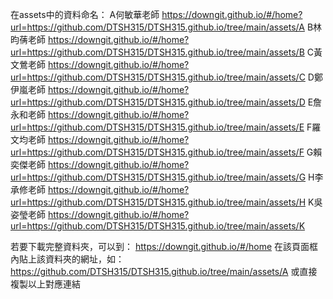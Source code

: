 在assets中的資料命名：
A何敏華老師
<https://downgit.github.io/#/home?url=https://github.com/DTSH315/DTSH315.github.io/tree/main/assets/A>
B林昀蒨老師
<https://downgit.github.io/#/home?url=https://github.com/DTSH315/DTSH315.github.io/tree/main/assets/B>
C黃文鶯老師
<https://downgit.github.io/#/home?url=https://github.com/DTSH315/DTSH315.github.io/tree/main/assets/C>
D鄭伊嵐老師
<https://downgit.github.io/#/home?url=https://github.com/DTSH315/DTSH315.github.io/tree/main/assets/D>
E詹永和老師
<https://downgit.github.io/#/home?url=https://github.com/DTSH315/DTSH315.github.io/tree/main/assets/E>
F羅文均老師
<https://downgit.github.io/#/home?url=https://github.com/DTSH315/DTSH315.github.io/tree/main/assets/F>
G賴奕傑老師
<https://downgit.github.io/#/home?url=https://github.com/DTSH315/DTSH315.github.io/tree/main/assets/G>
H李承修老師
<https://downgit.github.io/#/home?url=https://github.com/DTSH315/DTSH315.github.io/tree/main/assets/H>
K吳姿瑩老師
<https://downgit.github.io/#/home?url=https://github.com/DTSH315/DTSH315.github.io/tree/main/assets/K>

若要下載完整資料夾，可以到：
<https://downgit.github.io/#/home>
在該頁面框內貼上該資料夾的網址，如：
<https://github.com/DTSH315/DTSH315.github.io/tree/main/assets/A>
或直接複製以上對應連結
